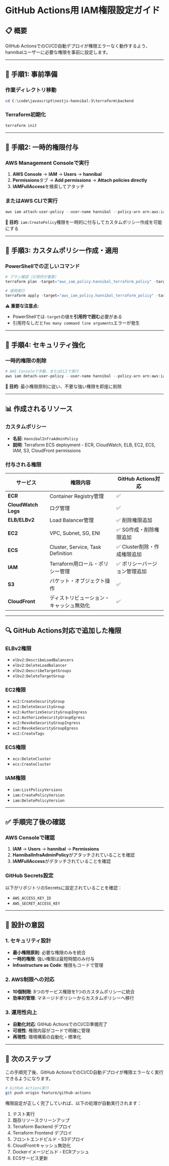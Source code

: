 # GitHub Actions用 IAM権限設定ガイド

## 📋 **概要**
GitHub ActionsでのCI/CD自動デプロイが権限エラーなく動作するよう、hannibalユーザーに必要な権限を事前に設定します。

---

## 🔧 **手順1: 事前準備**

### **作業ディレクトリ移動**
```powershell
cd C:\code\javascript\nestjs-hannibal-3\terraform\backend
```

### **Terraform初期化**
```powershell
terraform init
```

---

## 🔧 **手順2: 一時的権限付与**

### **AWS Management Consoleで実行**
1. **AWS Console** → **IAM** → **Users** → **hannibal**
2. **Permissions**タブ → **Add permissions** → **Attach policies directly**
3. **IAMFullAccess**を検索してアタッチ

### **またはAWS CLIで実行**
```powershell
aws iam attach-user-policy --user-name hannibal --policy-arn arn:aws:iam::aws:policy/IAMFullAccess
```

**🎯 目的**: `iam:CreatePolicy`権限を一時的に付与してカスタムポリシー作成を可能にする

---

## 🔧 **手順3: カスタムポリシー作成・適用**

### **PowerShellでの正しいコマンド**
```powershell
# プラン確認（引用符が重要）
terraform plan -target="aws_iam_policy.hannibal_terraform_policy" -target="aws_iam_user_policy_attachment.hannibal_terraform_policy"

# 適用実行
terraform apply -target="aws_iam_policy.hannibal_terraform_policy" -target="aws_iam_user_policy_attachment.hannibal_terraform_policy" -auto-approve
```

**⚠️ 重要な注意点:**
- PowerShellでは`-target`の値を**引用符で囲む**必要がある
- 引用符なしだと`Too many command line arguments`エラーが発生

---

## 🔧 **手順4: セキュリティ強化**

### **一時的権限の削除**
```powershell
# AWS Consoleで手動、またはCLIで実行
aws iam detach-user-policy --user-name hannibal --policy-arn arn:aws:iam::aws:policy/IAMFullAccess
```

**🎯 目的**: 最小権限原則に従い、不要な強い権限を即座に削除

---

## 📊 **作成されるリソース**

### **カスタムポリシー**
- **名前**: `HannibalInfraAdminPolicy`
- **説明**: Terraform ECS deployment - ECR, CloudWatch, ELB, EC2, ECS, IAM, S3, CloudFront permissions

### **付与される権限**
| サービス | 権限内容 | GitHub Actions対応 |
|----------|----------|-------------------|
| **ECR** | Container Registry管理 | ✅ |
| **CloudWatch Logs** | ログ管理 | ✅ |
| **ELB/ELBv2** | Load Balancer管理 | ✅ 削除権限追加 |
| **EC2** | VPC, Subnet, SG, ENI | ✅ SG作成・削除権限追加 |
| **ECS** | Cluster, Service, Task Definition | ✅ Cluster削除・作成権限追加 |
| **IAM** | Terraform用ロール・ポリシー管理 | ✅ ポリシーバージョン管理追加 |
| **S3** | バケット・オブジェクト操作 | ✅ |
| **CloudFront** | ディストリビューション・キャッシュ無効化 | ✅ |

---

## 🔍 **GitHub Actions対応で追加した権限**

### **ELBv2権限**
- `elbv2:DescribeLoadBalancers`
- `elbv2:DeleteLoadBalancer`
- `elbv2:DescribeTargetGroups`
- `elbv2:DeleteTargetGroup`

### **EC2権限**
- `ec2:CreateSecurityGroup`
- `ec2:DeleteSecurityGroup`
- `ec2:AuthorizeSecurityGroupIngress`
- `ec2:AuthorizeSecurityGroupEgress`
- `ec2:RevokeSecurityGroupIngress`
- `ec2:RevokeSecurityGroupEgress`
- `ec2:CreateTags`

### **ECS権限**
- `ecs:DeleteCluster`
- `ecs:CreateCluster`

### **IAM権限**
- `iam:ListPolicyVersions`
- `iam:CreatePolicyVersion`
- `iam:DeletePolicyVersion`

---

## ✅ **手順完了後の確認**

### **AWS Consoleで確認**
1. **IAM** → **Users** → **hannibal** → **Permissions**
2. **HannibalInfraAdminPolicy**がアタッチされていることを確認
3. **IAMFullAccess**がデタッチされていることを確認

### **GitHub Secrets設定**
以下がリポジトリのSecretsに設定されていることを確認：
- `AWS_ACCESS_KEY_ID`
- `AWS_SECRET_ACCESS_KEY`

---

## 🎯 **設計の意図**

### **1. セキュリティ設計**
- **最小権限原則**: 必要な権限のみを統合
- **一時的権限**: 強い権限は最短時間のみ付与
- **Infrastructure as Code**: 権限もコードで管理

### **2. AWS制限への対応**
- **10個制限**: 8つのサービス権限を1つのカスタムポリシーに統合
- **効率的管理**: マネージドポリシーからカスタムポリシーへ移行

### **3. 運用性向上**
- **自動化対応**: GitHub ActionsでのCI/CD準備完了
- **可視性**: 権限内容がコードで明確に管理
- **再現性**: 環境構築の自動化・標準化

---

## 🚀 **次のステップ**

この手順完了後、GitHub ActionsでのCI/CD自動デプロイが権限エラーなく実行できるようになります。

```bash
# GitHub Actions実行
git push origin feature/github-actions
```

権限設定が正しく完了していれば、以下の処理が自動実行されます：
1. テスト実行
2. 既存リソースクリーンアップ
3. Terraform Backend デプロイ
4. Terraform Frontend デプロイ
5. フロントエンドビルド・S3デプロイ
6. CloudFrontキャッシュ無効化
7. Dockerイメージビルド・ECRプッシュ
8. ECSサービス更新
